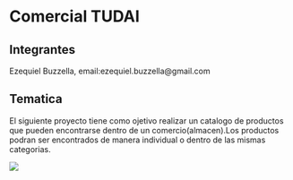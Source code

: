 <h1>Comercial TUDAI</h1>
<h2>Integrantes</h2>
<p>Ezequiel Buzzella, email:ezequiel.buzzella@gmail.com</p>
<h2>Tematica</h2>
<p>El siguiente proyecto tiene como ojetivo realizar un catalogo de productos que pueden encontrarse dentro de un
comercio(almacen).Los productos podran ser encontrados de manera individual o dentro de las mismas categorias.</p>
<img src="img/db-2025-09-18_08-24.xcf">